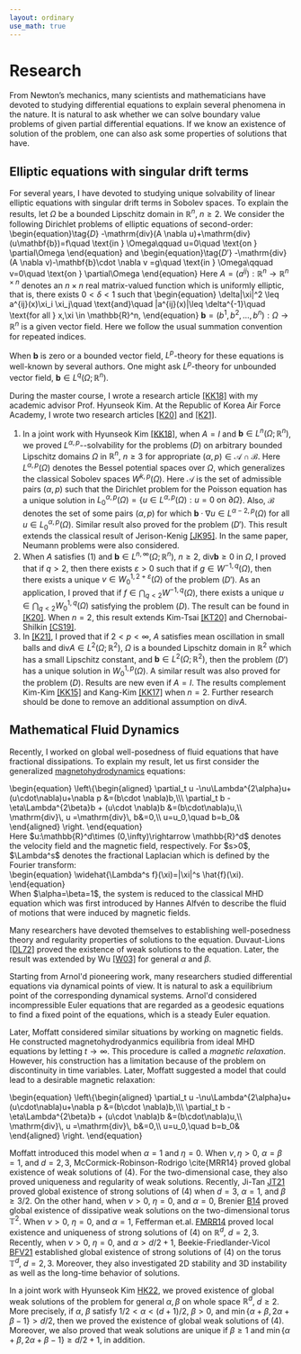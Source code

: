 ```yaml
---
layout: ordinary
use_math: true 
---
```


# Research

From Newton’s mechanics, many scientists and mathematicians have devoted to studying differential equations to explain several phenomena in the nature.  It is  natural to ask whether we can solve boundary value problems of given partial differential equations. If we know an existence of solution of the problem, one can also ask some properties of solutions that have. 

## Elliptic equations with singular drift terms

For several years, I have devoted to studying unique solvability of linear elliptic equations with singular drift terms  in Sobolev spaces.  To explain the results, let $\Omega$ be a bounded Lipschitz domain in $\mathbb{R}^n$, $n\geq 2$. We consider the following Dirichlet problems of elliptic equations of   second-order: 
\begin{equation}\tag{$D$}
-\mathrm{div}(A \nabla u)+\mathrm{div}(u\mathbf{b})=f\quad \text{in } \Omega\qquad u=0\quad \text{on } \partial\Omega 
\end{equation}
and 
\begin{equation}\tag{$D'$}
-\mathrm{div}(A \nabla v)-\mathbf{b}\cdot \nabla v =g\quad \text{in } \Omega\qquad v=0\quad \text{on } \partial\Omega
\end{equation}
Here $A=(a^{ij}):\mathbb{R}^n\rightarrow \mathbb{R}^{n\times n}$ denotes an $n\times n$ real matrix-valued function  which is uniformly elliptic, that is, there exists $0<\delta<1$ such that 
\begin{equation}
\delta|\xi|^2 \leq a^{ij}(x)\xi_i \xi_j\quad \text{and}\quad |a^{ij}(x)|\leq \delta^{-1}\quad    \text{for all } x,\xi \in \mathbb{R}^n, 
\end{equation}
$\mathbf{b}=(b^1,b^2,\dots,b^n) : \Omega\rightarrow \mathbb{R}^n$ is a given vector field. Here we follow the usual summation convention for repeated indices.

When $\mathbf{b}$ is zero or a bounded vector field, $L^p$-theory for these equations is well-known by several authors. One might ask $L^p$-theory for unbounded vector field, $\mathbf{b}\in L^q(\Omega;\mathbb{R}^n)$. 

During the master course, I wrote a research article [[KK18]](https://arxiv.org/abs/1811.12619) with my academic advisor Prof. Hyunseok Kim. At the Republic of Korea Air Force Academy, I wrote two research articles [[K20]](https://www.sciencedirect.com/science/article/abs/pii/S0022247X21002444) and [[K21]](https://arxiv.org/abs/2104.01300). 

1. In a joint work with Hyunseok Kim [[KK18]](https://arxiv.org/abs/1811.12619), when $A=I$ and $\mathbf{b} \in L^{n}(\Omega;\mathbb{R}^n)$, we proved $L^{\alpha,p}$--solvability for the problems $(D)$ on arbitrary bounded Lipschitz domains $\Omega$ in $\mathbb{R}^n$, $n\geq 3$ for appropriate $(\alpha,p)\in \mathscr{A}\cap \mathscr{B}$. Here $L^{\alpha,p}(\Omega)$ denotes the Bessel potential spaces over $\Omega$, which generalizes the classical Sobolev spaces $W^{k,p}(\Omega)$. Here $\mathscr{A}$ is the set of admissible pairs $(\alpha,p)$ such that  the Dirichlet problem for the Poisson equation has a unique solution in $L^{\alpha,p}_0(\Omega) =\{ u\in L^{\alpha,p}(\Omega) : u=0\text{ on } \partial\Omega\}$. Also, $\mathscr{B}$ denotes the set of some pairs $(\alpha,p)$ for which $\mathbf{b} \cdot \nabla u \in L^{\alpha-2,p}(\Omega)$ for all $u\in L_0^{\alpha,p}(\Omega)$. Similar result also proved for the problem $(D')$. This result extends the classical result of Jerison-Kenig [[JK95]](https://www.sciencedirect.com/science/article/pii/S0022123685710671). In the same paper, Neumann problems were also considered. 
2. When $A$ satisfies (1) and $\mathbf{b} \in L^{n,\infty}(\Omega;\mathbb{R}^n)$, $n\geq 2$, $\mathrm{div} \mathbf{b} \geq 0$ in $\Omega$,  I proved that if $q>2$, then there exists $\varepsilon>0$ such that if $g\in W^{-1,q}(\Omega)$,  then there exists a unique $v\in W_0^{1,2+\varepsilon}(\Omega)$ of the problem $(D')$. As an application, I proved that if $f\in \bigcap_{q<2} W^{-1,q}(\Omega)$, there exists a unique $u\in \bigcap_{q<2} W_0^{1,q}(\Omega)$ satisfying the problem $(D)$. The result can be found in [[K20]](https://www.sciencedirect.com/science/article/abs/pii/S0022247X21002444).  When $n=2$, this result extends Kim-Tsai [[KT20]](https://epubs.siam.org/doi/abs/10.1137/19M1282969?mobileUi=0&) and Chernobai-Shilkin [[CS19]](https://www.tandfonline.com/doi/abs/10.1080/17476933.2020.1816980). 
3. In [[K21]](https://arxiv.org/abs/2104.01300), I proved that if $2<p<\infty$, $A$ satisfies mean oscillation in small balls and $\mathrm{div} A \in L^{2}(\Omega;\mathbb{R}^2)$, $\Omega$ is a bounded Lipschitz domain in $\mathbb{R}^2$ which has a small Lipschitz constant, and $\mathbf{b} \in L^{2}(\Omega;\mathbb{R}^2)$, then the problem $(D')$ has a unique solution in $W_0^{1,p}(\Omega)$. A similar result was also proved for the problem $(D)$. Results are new even if $A=I$. The results complement Kim-Kim [[KK15]](https://epubs.siam.org/doi/abs/10.1137/14096270X?journalCode=sjmaah) and Kang-Kim [[KK17]](http://www.aimsciences.org/article/doi/10.3934/cpaa.2017038) when $n=2$. Further research should be done to remove an additional assumption on $\mathrm{div} A$. 

## Mathematical Fluid Dynamics

Recently, I worked on global well-posedness of fluid equations that have fractional dissipations. To explain my result, let us first consider the  generalized [magnetohydrodynamics](https://en.wikipedia.org/wiki/Magnetohydrodynamics) equations:
<div>
\begin{equation}
\left\{\begin{aligned}
\partial_t u -\nu\Lambda^{2\alpha}u+(u\cdot\nabla)u+\nabla p &=(b\cdot \nabla)b,\\\
\partial_t b -\eta\Lambda^{2\beta}b + (u\cdot \nabla)b &=(b\cdot\nabla)u,\\
\mathrm{div}\, u =\mathrm{div}\, b&=0,\\
u=u_0,\quad b=b_0&
\end{aligned}
\right.
\end{equation}
</div>
Here $u:\mathbb{R}^d\times (0,\infty)\rightarrow \mathbb{R}^d$ denotes the velocity field and the magnetic field, respectively. For $s>0$, $\Lambda^s$ denotes the fractional Laplacian which is defined by the Fourier transform:
<div>
\begin{equation}
\widehat{\Lambda^s f}(\xi)=|\xi|^s \hat{f}(\xi).
\end{equation}
</div>
When $\alpha=\beta=1$, the system is reduced to the classical MHD equation which was first introduced by Hannes Alfvén to describe the fluid of motions that were induced by magnetic fields. 

Many researchers have devoted themselves to establishing well-posedness theory and regularity properties of solutions to the equation. Duvaut-Lions [[DL72]](https://link.springer.com/article/10.1007/BF00250512) proved the existence of weak solutions to the equation. Later, the result was extended by Wu [[W03]](https://www.sciencedirect.com/science/article/pii/S0022039603002341) for general $\alpha$ and $\beta$. 

Starting from Arnol'd pioneering work, many researchers studied differential equations via dynamical points of view. It is natural to ask a equilibrium point of the corresponding dynamical systems. Arnol'd considered incompressible Euler equations that are regarded as a geodesic equations to find a fixed point of the equations, which is a steady Euler equation. 

Later, Moffatt considered similar situations by working on magnetic fields. He constructed magnetohydrodyanmics equilibria from ideal MHD equations by letting $t\rightarrow \infty$. This procedure is called a <em>magnetic relaxation</em>. However, his construction has a limitation because of the problem on discontinuity in time variables. Later, Moffatt suggested a model that could lead to a desirable magnetic relaxation:
<div>
\begin{equation}
\left\{\begin{aligned}
\partial_t u -\nu\Lambda^{2\alpha}u+(u\cdot\nabla)u+\nabla p &=(b\cdot \nabla)b,\\\
\partial_t b -\eta\Lambda^{2\beta}b + (u\cdot \nabla)b &=(b\cdot\nabla)u,\\
\mathrm{div}\, u =\mathrm{div}\, b&=0,\\
u=u_0,\quad b=b_0&
\end{aligned}
\right.
\end{equation}
</div>

Moffatt introduced this model when $\alpha=1$ and $\eta=0$. When $\nu,\eta>0$, $\alpha=\beta=1$, and $d=2,3$, McCormick-Robinson-Rodrigo \cite{MRR14} proved global existence of weak solutions of (4). For the two-dimensional case, they also proved uniqueness and regularity of weak solutions. Recently, Ji-Tan [JT21](https://www.aimsciences.org/article/doi/10.3934/dcdsb.2020227) proved global existence of strong solutions of (4)  when $d=3$, $\alpha=1$, and $\beta\geq 3/2$.  On the other hand, when $\nu>0$, $\eta=0$, and $\alpha=0$, Brenier [B14](https://link.springer.com/article/10.1007/s00220-014-1967-3) proved  global existence of dissipative weak solutions on the two-dimensional torus $\mathbb{T}^2$. When $\nu>0$, $\eta=0$, and $\alpha=1$, Fefferman et.al. [FMRR14](https://www.sciencedirect.com/science/article/pii/S0022123614001505?via%3Dihub) proved local existence and uniqueness of strong solutions of (4) on $\mathbb{R}^d$, $d=2,3$.  Recently, when $\nu>0$, $\eta=0$, and $\alpha>d/2+1$, Beekie-Friedlander-Vicol [BFV21](https://link.springer.com/article/10.1007/s00220-021-04289-3)  established global existence of strong solutions of (4)  on the torus $\mathbb{T}^d$, $d=2,3$. Moreover, they also investigated 2D stability and 3D instability as well as the long-time behavior of solutions. 

In a joint work with Hyunseok Kim [HK22](https://arxiv.org/abs/2302.02046), we proved existence of global weak solutions of the problem for general $\alpha,\beta$ on whole space $\mathbb{R}^d$, $d\geq 2$. More precisely, if $\alpha$, $\beta$ satisfy $1/2<\alpha<(d+1)/2$, $\beta >0$,
and $\min\{\alpha+\beta,2\alpha+\beta-1\}>d/2$, then we proved the existence of global weak solutions of (4). Moreover, we also proved that weak solutions are unique  if $\beta \geq 1$ and $\min \{\alpha+\beta,2\alpha+\beta-1\}\geq d/2+1$, in addition.

